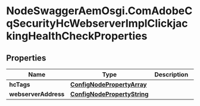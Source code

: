 # NodeSwaggerAemOsgi.ComAdobeCqSecurityHcWebserverImplClickjackingHealthCheckProperties

## Properties

Name | Type | Description | Notes
------------ | ------------- | ------------- | -------------
**hcTags** | [**ConfigNodePropertyArray**](ConfigNodePropertyArray.md) |  | [optional] 
**webserverAddress** | [**ConfigNodePropertyString**](ConfigNodePropertyString.md) |  | [optional] 


